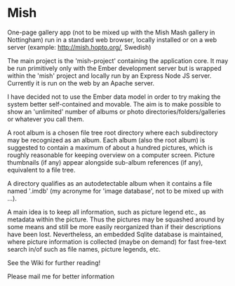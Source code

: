 # Mish

One-page gallery app (not to be mixed up with the Mish Mash gallery in Nottingham) run in a standard web browser, locally installed or on a web server (example: <http://mish.hopto.org/>, Swedish)

The main project is the 'mish-project' containing the application core. It may be run primitively only with the Ember development server but is wrapped within the 'mish' project and locally run by an Express Node JS server. Currently it is run on the web by an Apache server.

I have decided not to use the Ember data model in order to try making the system better self-contained and movable. The aim is to make possible to show an 'unlimited' number of albums or photo directories/folders/galleries or whatever you call them.

A root album is a chosen file tree root directory where each subdirectory may be recognized as an album. Each album (also the root album) is suggested to contain a maximum of about a hundred pictures, which is roughly reasonable for keeping overview on a computer screen. Picture thumbnails (if any) appear alongside sub-album references (if any), equivalent to a file tree.

A directory qualifies as an autodetectable album when it contains a file named '.imdb' (my acronyme for 'image database', not to be mixed up with ...).

A main idea is to keep all information, such as picture legend etc., as metadata within the picture. Thus the pictures may be squashed around by some means and still be more easily reorganized than if their descriptions have been lost. Nevertheless, an embedded Sqlite database is maintained, where picture information is collected (maybe on demand) for fast free-text search in/of such as file names, picture legends, etc.

See the Wiki for further reading!

Please mail me for better information 
